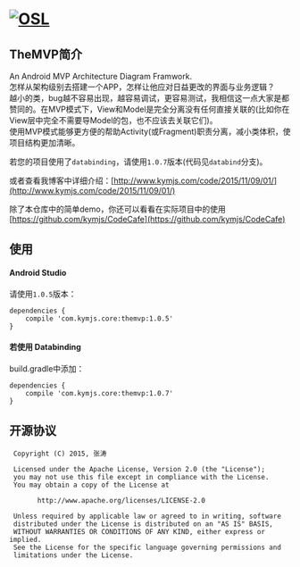 [![OSL](https://kymjs.com/qiniu/image/logo3.png)](https://www.kymjs.com/works/)
=================

## TheMVP简介
An Android MVP Architecture Diagram Framwork.      
怎样从架构级别去搭建一个APP，怎样让他应对日益更改的界面与业务逻辑？        
越小的类，bug越不容易出现，越容易调试，更容易测试，我相信这一点大家是都赞同的。在MVP模式下，View和Model是完全分离没有任何直接关联的(比如你在View层中完全不需要导Model的包，也不应该去关联它们)。      
使用MVP模式能够更方便的帮助Activity(或Fragment)职责分离，减小类体积，使项目结构更加清晰。         

若您的项目使用了```databinding```，请使用```1.0.7```版本(代码见```databind```分支)。
   
或者查看我博客中详细介绍：[http://www.kymjs.com/code/2015/11/09/01/](http://www.kymjs.com/code/2015/11/09/01/)     

除了本仓库中的简单demo，你还可以看看在实际项目中的使用 [https://github.com/kymjs/CodeCafe](https://github.com/kymjs/CodeCafe)  

## 使用 

#### Android Studio
请使用```1.0.5```版本：  
  
```
dependencies {
    compile 'com.kymjs.core:themvp:1.0.5'
}
```  

#### 若使用 Databinding
build.gradle中添加：
  
```
dependencies {
    compile 'com.kymjs.core:themvp:1.0.7'
}
```  

## 开源协议
```
 Copyright (C) 2015, 张涛
 
 Licensed under the Apache License, Version 2.0 (the "License");
 you may not use this file except in compliance with the License.
 You may obtain a copy of the License at

       http://www.apache.org/licenses/LICENSE-2.0

 Unless required by applicable law or agreed to in writing, software
 distributed under the License is distributed on an "AS IS" BASIS,
 WITHOUT WARRANTIES OR CONDITIONS OF ANY KIND, either express or implied.
 See the License for the specific language governing permissions and
 limitations under the License.
 ```
